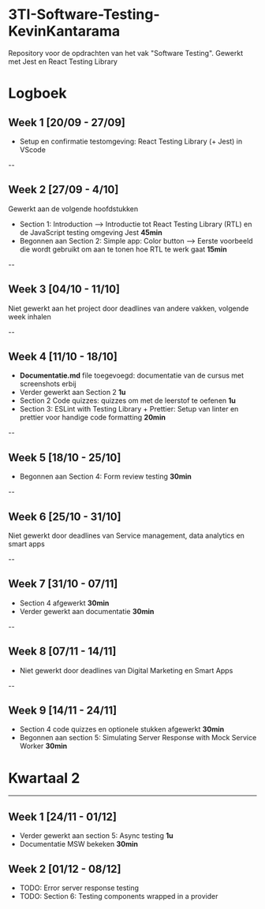 # 3TI-Software-Testing-KevinKantarama
Repository voor de opdrachten van het vak "Software Testing". Gewerkt met Jest en React Testing Library


# Logboek

## Week 1 [20/09 - 27/09]
- Setup en confirmatie testomgeving: React Testing Library (+ Jest) in VScode

--
## Week 2 [27/09 - 4/10]
Gewerkt aan de volgende hoofdstukken
- Section 1: Introduction --> Introductie tot React Testing Library (RTL) en de JavaScript testing omgeving Jest **45min**
- Begonnen aan Section 2: Simple app: Color button --> Eerste voorbeeld die wordt gebruikt om aan te tonen hoe RTL te werk gaat **15min**

--
## Week 3 [04/10 - 11/10]
Niet gewerkt aan het project door deadlines van andere vakken, volgende week inhalen

--
## Week 4 [11/10 - 18/10]
- **Documentatie.md** file toegevoegd: documentatie van de cursus met screenshots erbij
- Verder gewerkt aan Section 2 **1u**
- Section 2 Code quizzes: quizzes om met de leerstof te oefenen **1u**
- Section 3: ESLint with Testing Library + Prettier: Setup van linter en prettier voor handige code formatting **20min**

--
## Week 5 [18/10 - 25/10]
- Begonnen aan Section 4: Form review testing **30min**

--
## Week 6 [25/10 - 31/10]
Niet gewerkt door deadlines van Service management, data analytics en smart apps

--
## Week 7 [31/10 - 07/11]
- Section 4 afgewerkt **30min** 
- Verder gewerkt aan documentatie **30min**


--
## Week 8 [07/11 - 14/11]
- Niet gewerkt door deadlines van Digital Marketing en Smart Apps

--
## Week 9 [14/11 - 24/11]
- Section 4 code quizzes en optionele stukken afgewerkt **30min**
- Begonnen aan section 5: Simulating Server Response with Mock Service Worker **30min**


# Kwartaal 2
---
## Week 1 [24/11 - 01/12]
- Verder gewerkt aan section 5: Async testing **1u**
- Documentatie MSW bekeken **30min**

## Week 2 [01/12 - 08/12]
- TODO: Error server response testing
- TODO: Section 6: Testing components wrapped in a provider
